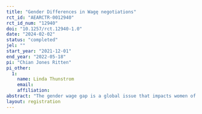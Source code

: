 ```yaml
---
title: "Gender Differences in Wagę negotiations"
rct_id: "AEARCTR-0012940"
rct_id_num: "12940"
doi: "10.1257/rct.12940-1.0"
date: "2024-02-02"
status: "completed"
jel: ""
start_year: "2021-12-01"
end_year: "2022-05-18"
pi: "Chian Jones Ritten"
pi_other:
  1:
    name: Linda Thunstrom
    email: 
    affiliation: 
abstract: "The gender wage gap is a global issue that impacts women of every country, race, and age. One potential factor explaining the gender wage gap is a difference between how men and women approach and conduct negotiation over their wages. To determine the influence of gender differences in wage negotiation, we create an online laboratory experiment to induce behavior consistent with real world wage negotiation settings. "
layout: registration
---
```


